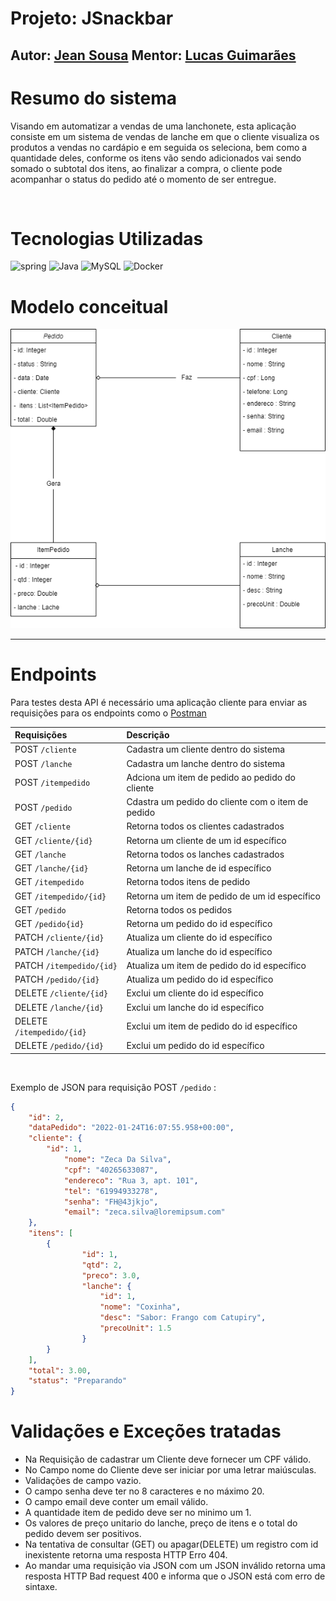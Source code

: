 # Projeto: JSnackbar

## Autor: [Jean Sousa](https://github.com/jeanOlivSou/)     Mentor: [Lucas Guimarães](https://github.com/guimatech)


# Resumo do sistema

Visando em automatizar a vendas de uma lanchonete, esta aplicação consiste em um sistema de vendas de lanche em que o cliente visualiza os produtos a vendas no cardápio e em seguida os seleciona, bem como a quantidade deles, conforme os itens vão sendo adicionados vai sendo somado o subtotal dos itens, ao finalizar a compra, o cliente pode acompanhar o status do pedido até o momento de ser entregue.

<br/>

# Tecnologias Utilizadas

![spring](https://img.shields.io/badge/Spring-6DB33F?style=for-the-badge&logo=spring&logoColor=white) ![Java](https://img.shields.io/badge/Java-ED8B00?style=for-the-badge&logo=java&logoColor=white) ![MySQL](https://img.shields.io/badge/MySQL-00000F?style=for-the-badge&logo=mysql&logoColor=white) ![Docker](https://img.shields.io/badge/Docker-2496ED?style=for-the-badge&logo=docker&logoColor=white)


# Modelo conceitual

![classesJSnackbar.drawio.png](classesJSnackbar.drawio.png)

_____________

# Endpoints

Para testes desta API é necessário uma aplicação cliente para enviar as requisições para os endpoints
como o [Postman](https://www.postman.com/)

 Requisições | Descrição
:--------- | :------------------
 POST `/cliente` | Cadastra um cliente dentro do sistema
 POST `/lanche` | Cadastra um lanche dentro do sistema
 POST `/itempedido` | Adciona um item de pedido ao pedido do cliente
 POST `/pedido` | Cdastra um pedido do cliente com o item de pedido
 GET `/cliente` | Retorna todos os clientes cadastrados
 GET `/cliente/{id}` | Retorna um cliente de um id específico
 GET `/lanche` | Retorna todos os lanches cadastrados
 GET `/lanche/{id}` | Retorna um lanche de id específico
 GET `/itempedido` | Retorna todos itens de pedido 
 GET `/itempedido/{id}` | Retorna um item de pedido de um id específico
 GET `/pedido` | Retorna todos os pedidos
 GET `/pedido{id}` | Retorna um pedido do id específico
 PATCH `/cliente/{id}`| Atualiza um cliente do id específico
 PATCH `/lanche/{id}` | Atualiza um lanche do id específico
 PATCH `/itempedido/{id}`  | Atualiza um item de pedido do id específico
 PATCH `/pedido/{id}` | Atualiza um pedido do id específico
 DELETE `/cliente/{id}`| Exclui um cliente do id específico
 DELETE `/lanche/{id}` | Exclui um lanche do id específico
 DELETE `/itempedido/{id}`  | Exclui um item de pedido do id específico
 DELETE `/pedido/{id}` | Exclui um pedido do id específico
<br/>

Exemplo de JSON para requisição POST `/pedido` :

```json 
{
    "id": 2,
    "dataPedido": "2022-01-24T16:07:55.958+00:00",
    "cliente": {
        "id": 1,
            "nome": "Zeca Da Silva",
            "cpf": "40265633087",
            "endereco": "Rua 3, apt. 101",
            "tel": "61994933278",
            "senha": "FH@43jkjo",
            "email": "zeca.silva@loremipsum.com"
    },
    "itens": [
        {
                "id": 1,
                "qtd": 2,
                "preco": 3.0,
                "lanche": {
                    "id": 1,
                    "nome": "Coxinha",
                    "desc": "Sabor: Frango com Catupiry",
                    "precoUnit": 1.5
                }
        }
    ],
    "total": 3.00,
    "status": "Preparando"
}
```

# Validações e Exceções tratadas

* Na Requisição de cadastrar um Cliente deve fornecer um CPF válido.
* No Campo nome do Cliente deve ser iniciar por uma letrar maiúsculas.
* Validações de campo vazio.
* O campo senha deve ter no 8 caracteres e no máximo 20.
* O campo email deve conter um email válido.
* A quantidade item de pedido deve ser no minimo um 1.
* Os valores de preço unitario do lanche, preço de itens e o total do pedido devem ser positivos.
* Na tentativa de consultar (GET) ou apagar(DELETE) um registro com id inexistente retorna uma resposta HTTP Erro 404.
* Ao mandar uma requisição via JSON com um JSON inválido retorna uma resposta HTTP Bad request 400 e informa que o JSON está com erro de sintaxe.
